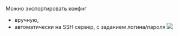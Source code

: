 Можно экспортировать конфиг
- вручную,
- автоматически на SSH сервер, с заданием логина/пароля
![](Pictures/image_20250120213618.png)